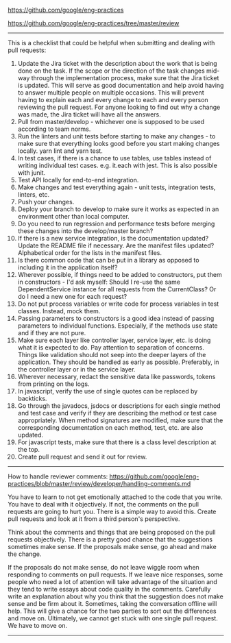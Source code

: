 https://github.com/google/eng-practices

https://github.com/google/eng-practices/tree/master/review

---------------------------------

This is a checklist that could be helpful when submitting and dealing with pull requests:

 1. Update the Jira ticket with the description about the work that is being done on the task. If the scope or the direction of the task changes mid-way through the implementation process, make sure that the Jira ticket is updated. This will serve as good documentation and help avoid having to answer multiple people on multiple occasions. This will prevent having to explain each and every change to each and every person reviewing the pull request. For anyone looking to find out why a change was made, the Jira ticket will have all the answers.
 2. Pull from master/develop - whichever one is supposed to be used according to team norms.
 3. Run the linters and unit tests before starting to make any changes - to make sure that everything looks good before you start making changes locally. yarn lint and yarn test.
 4. In test cases, if there is a chance to use tables, use tables instead of writing individual test cases. e.g. it.each with jest. This is also possible with junit.
 5. Test API locally for end-to-end integration.
 6. Make changes and test everything again - unit tests, integration tests, linters, etc.
 7. Push your changes.
 8. Deploy your branch to develop to make sure it works as expected in an environment other than local computer.
 9. Do you need to run regression and performance tests before merging these changes into the develop/master branch?
 10. If there is a new service integration, is the documentation updated? Update the README file if necessary. Are the manifest files updated? Alphabetical order for the lists in the manifest files.
11. Is there common code that can be put in a library as opposed to including it in the application itself?
12. Wherever possible, if things need to be added to constructors, put them in constructors - I'd ask myself: Should I re-use the same DependentService instance for all requests from the CurrentClass? Or do I need a new one for each request?
13. Do not put process variables or write code for process variables in test classes. Instead, mock them.
14. Passing parameters to constructors is a good idea instead of passing parameters to individual functions. Especially, if the methods use state and if they are not pure.
15. Make sure each layer like controller layer, service layer, etc. is doing what it is expected to do. Pay attention to separation of concerns. Things like validation should not seep into the deeper layers of the application. They should be handled as early as possible. Preferably, in the controller layer or in the service layer.
16. Wherever necessary, redact the sensitive data like passwords, tokens from printing on the logs.
17. In javascript, verify the use of single quotes can be replaced by backticks.
18. Go through the javadocs, jsdocs or descriptions for each single method and test case and verify if they are describing the method or test case appropriately. When method signatures are modified, make sure that the corresponding documentation on each method, test, etc. are also updated.
19. For javascript tests, make sure that there is a class level description at the top.
20. Create pull request and send it out for review.

---------------------------------

How to handle reviewer comments: https://github.com/google/eng-practices/blob/master/review/developer/handling-comments.md

You have to learn to not get emotionally attached to the code that you write. You have to deal with it objectively. If not, the comments on the pull requests are going to hurt you. There is a simple way to avoid this. Create pull requests and look at it from a third person's perspective.

Think about the comments and things that are being proposed on the pull requests objectively. There is a pretty good chance that the suggestions sometimes make sense. If the proposals make sense, go ahead and make the change.

If the proposals do not make sense, do not leave wiggle room when responding to comments on pull requests. If we leave nice responses, some people who need a lot of attention will take advantage of the situation and they tend to write essays about code quality in the comments.  Carefully write an explanation about why you think that the suggestion does not make sense and be firm about it. Sometimes, taking the conversation offline will help. This will give a chance for the two parties to sort out the differences and move on. Ultimately, we cannot get stuck with one single pull request. We have to move on.

---------------------------------
